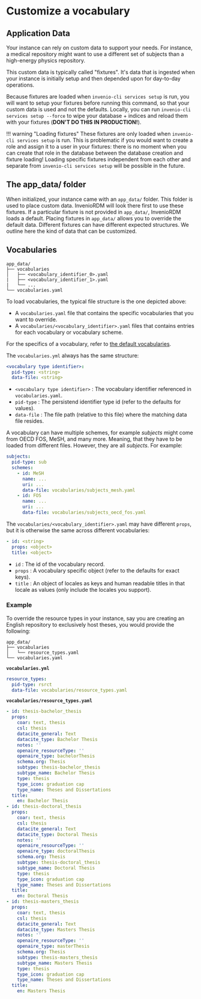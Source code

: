 # Customize a vocabulary

## Application Data

Your instance can rely on custom data to support your needs. For instance, a medical repository might want to use a different set of subjects than a high-energy physics repository.

This custom data is typically called "fixtures". It's data that is ingested when your instance is initially setup and then depended upon for day-to-day operations.

Because fixtures are loaded when `invenio-cli services setup` is run, you will want to setup your fixtures before running this command, so that your custom data is used and not the defaults. Locally, you can run `invenio-cli services setup --force` to wipe your database + indices and reload them with your fixtures (**DON'T DO THIS IN PRODUCTION!**).

!!! warning "Loading fixtures"
    These fixtures are only loaded when `invenio-cli services setup` is run. This is problematic if you would want to create a role and assign it to a user in your fixtures: there is no moment when you can create that role in the database between the database creation and fixture loading! Loading specific fixtures independent from each other and separate from `invenio-cli services setup` will be possible in the future.

## The app_data/ folder

When initialized, your instance came with an `app_data/` folder. This folder is used to place custom data. InvenioRDM will look there first to use these fixtures. If a particular fixture is not provided in `app_data/`, InvenioRDM loads a default. Placing fixtures in `app_data/` allows you to override the default data. Different fixtures can have different expected structures. We outline here the kind of data that can be customized.

## Vocabularies

```
app_data/
├── vocabularies
│   ├── <vocabulary_identifier_0>.yaml
|   ├── <vocabulary_identifier_1>.yaml
|   └── ...
└── vocabularies.yaml
```

To load vocabularies, the typical file structure is the one depicted above:

- A `vocabularies.yaml` file that contains the specific vocabularies that you want to override.
- A `vocabularies/<vocabulary_identifier>.yaml` files that contains entries for each vocabulary or vocabulary scheme.

For the specifics of a vocabulary, refer to [the default vocabularies](https://github.com/inveniosoftware/invenio-rdm-records/blob/master/invenio_rdm_records/fixtures/data).

The `vocabularies.yml` always has the same structure:

```yaml
<vocabulary type identifier>:
  pid-type: <string>
  data-file: <string>
```

- `<vocabulary type identifier>` : The vocabulary identifier referenced in `vocabularies.yaml`.
- `pid-type` : The persistend identifier type id (refer to the defaults for values).
- `data-file` : The file path (relative to this file) where the matching data file resides.

A vocabulary can have multiple schemes, for example *subjects* might come from OECD FOS, MeSH, and many more. Meaning, that
they have to be loaded from different files. However, they are all *subjects*. For example:

```yaml
subjects:
  pid-type: sub
  schemes:
    - id: MeSH
      name: ...
      uri: ...
      data-file: vocabularies/subjects_mesh.yaml
    - id: FOS
      name: ...
      uri: ...
      data-file: vocabularies/subjects_oecd_fos.yaml
```

The `vocabularies/<vocabulary_identifier>.yaml` may have different `props`, but it is otherwise the same across different vocabularies:

```yaml
- id: <string>
  props: <object>
  title: <object>
```

- `id` : The id of the vocabulary record.
- `props` : A vocabulary specific object (refer to the defaults for exact keys).
- `title` : An object of locales as keys and human readable titles in that locale as values (only include the locales you support).


### Example

To override the resource types in your instance, say you are creating an English repository to exclusively host theses, you would provide the following:

```
app_data/
├── vocabularies
│   └── resource_types.yaml
└── vocabularies.yaml
```

**`vocabularies.yml`**

```yaml
resource_types:
  pid-type: rsrct
  data-file: vocabularies/resource_types.yaml
```

**`vocabularies/resource_types.yaml`**

```yaml
- id: thesis-bachelor_thesis
  props:
    coar: text, thesis
    csl: thesis
    datacite_general: Text
    datacite_type: Bachelor Thesis
    notes: ''
    openaire_resourceType: ''
    openaire_type: bachelorThesis
    schema.org: Thesis
    subtype: thesis-bachelor_thesis
    subtype_name: Bachelor Thesis
    type: thesis
    type_icon: graduation cap
    type_name: Theses and Dissertations
  title:
    en: Bachelor Thesis
- id: thesis-doctoral_thesis
  props:
    coar: text, thesis
    csl: thesis
    datacite_general: Text
    datacite_type: Doctoral Thesis
    notes: ''
    openaire_resourceType: ''
    openaire_type: doctoralThesis
    schema.org: Thesis
    subtype: thesis-doctoral_thesis
    subtype_name: Doctoral Thesis
    type: thesis
    type_icon: graduation cap
    type_name: Theses and Dissertations
  title:
    en: Doctoral Thesis
- id: thesis-masters_thesis
  props:
    coar: text, thesis
    csl: thesis
    datacite_general: Text
    datacite_type: Masters Thesis
    notes: ''
    openaire_resourceType: ''
    openaire_type: masterThesis
    schema.org: Thesis
    subtype: thesis-masters_thesis
    subtype_name: Masters Thesis
    type: thesis
    type_icon: graduation cap
    type_name: Theses and Dissertations
  title:
    en: Masters Thesis
```
